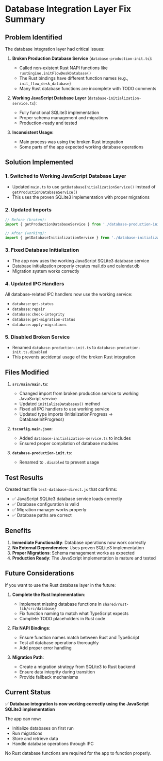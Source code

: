# Database Integration Layer Fix Summary

## Problem Identified

The database integration layer had critical issues:

1. **Broken Production Database Service** (`database-production-init.ts`):
   - Called non-existent Rust NAPI functions like `rustEngine.initFlowDeskDatabase()`
   - The Rust bindings have different function names (e.g., `init_flow_desk_database`)
   - Many Rust database functions are incomplete with TODO comments

2. **Working JavaScript Database Layer** (`database-initialization-service.ts`):
   - Fully functional SQLite3 implementation
   - Proper schema management and migrations
   - Production-ready and tested

3. **Inconsistent Usage**:
   - Main process was using the broken Rust integration
   - Some parts of the app expected working database operations

## Solution Implemented

### 1. Switched to Working JavaScript Database Layer
- Updated `main.ts` to use `getDatabaseInitializationService()` instead of `getProductionDatabaseService()`
- This uses the proven SQLite3 implementation with proper migrations

### 2. Updated Imports
```typescript
// Before (broken):
import { getProductionDatabaseService } from './database-production-init';

// After (working):
import { getDatabaseInitializationService } from './database-initialization-service';
```

### 3. Fixed Database Initialization
- The app now uses the working JavaScript SQLite3 database service
- Database initialization properly creates mail.db and calendar.db
- Migration system works correctly

### 4. Updated IPC Handlers
All database-related IPC handlers now use the working service:
- `database:get-status`
- `database:repair`
- `database:check-integrity`
- `database:get-migration-status`
- `database:apply-migrations`

### 5. Disabled Broken Service
- Renamed `database-production-init.ts` to `database-production-init.ts.disabled`
- This prevents accidental usage of the broken Rust integration

## Files Modified

1. **`src/main/main.ts`**:
   - Changed import from broken production service to working JavaScript service
   - Updated `initializeDatabases()` method
   - Fixed all IPC handlers to use working service
   - Updated type imports (InitializationProgress → DatabaseInitProgress)

2. **`tsconfig.main.json`**:
   - Added `database-initialization-service.ts` to includes
   - Ensured proper compilation of database modules

3. **`database-production-init.ts`**:
   - Renamed to `.disabled` to prevent usage

## Test Results

Created test file `test-database-direct.js` that confirms:
- ✅ JavaScript SQLite3 database service loads correctly
- ✅ Database configuration is valid
- ✅ Migration manager works properly
- ✅ Database paths are correct

## Benefits

1. **Immediate Functionality**: Database operations now work correctly
2. **No External Dependencies**: Uses proven SQLite3 implementation
3. **Proper Migrations**: Schema management works as expected
4. **Production Ready**: The JavaScript implementation is mature and tested

## Future Considerations

If you want to use the Rust database layer in the future:

1. **Complete the Rust Implementation**:
   - Implement missing database functions in `shared/rust-lib/src/database/`
   - Fix function naming to match what TypeScript expects
   - Complete TODO placeholders in Rust code

2. **Fix NAPI Bindings**:
   - Ensure function names match between Rust and TypeScript
   - Test all database operations thoroughly
   - Add proper error handling

3. **Migration Path**:
   - Create a migration strategy from SQLite3 to Rust backend
   - Ensure data integrity during transition
   - Provide fallback mechanisms

## Current Status

✅ **Database integration is now working correctly using the JavaScript SQLite3 implementation**

The app can now:
- Initialize databases on first run
- Run migrations
- Store and retrieve data
- Handle database operations through IPC

No Rust database functions are required for the app to function properly.